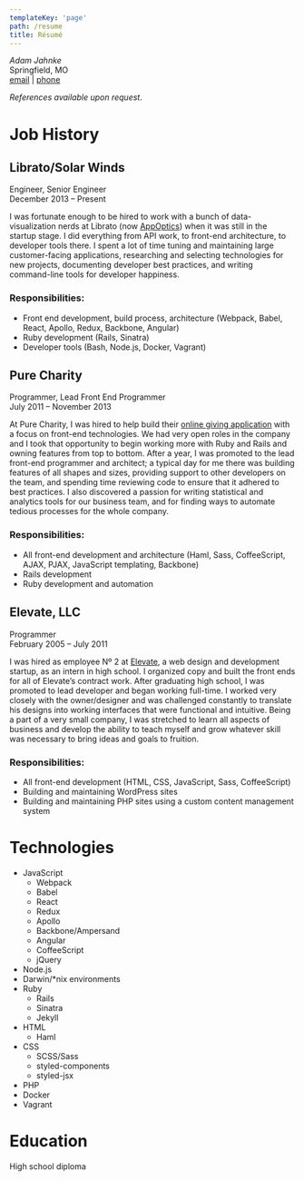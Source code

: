 ```yaml
---
templateKey: 'page'
path: /resume
title: Résumé
---
```


_Adam Jahnke_  
Springfield, MO  
[email](mailto:adamyonk@icloud.com) | [phone](tel:14028179871)

_References available upon request._

# Job History

## Librato/Solar Winds

Engineer, Senior Engineer  
December 2013 – Present

I was fortunate enough to be hired to work with a bunch of data-visualization
nerds at Librato (now [AppOptics](https://appoptics.com)) when it was still in
the startup stage. I did everything from API work, to front-end architecture,
to developer tools there. I spent a lot of time tuning and maintaining large
customer-facing applications, researching and selecting technologies for new
projects, documenting developer best practices, and writing command-line tools
for developer happiness.

### Responsibilities:

* Front end development, build process, architecture (Webpack, Babel, React,
  Apollo, Redux, Backbone, Angular)
* Ruby development (Rails, Sinatra)
* Developer tools (Bash, Node.js, Docker, Vagrant)

## Pure Charity

Programmer, Lead Front End Programmer  
July 2011 – November 2013

At Pure Charity, I was hired to help build their
[online giving application](http://purecharity.com) with a focus on front-end
technologies. We had very open roles in the company and I took that opportunity
to begin working more with Ruby and Rails and owning features from top to
bottom. After a year, I was promoted to the lead front-end programmer and
architect; a typical day for me there was building features of all shapes and
sizes, providing support to other developers on the team, and spending time
reviewing code to ensure that it adhered to best practices. I also discovered a
passion for writing statistical and analytics tools for our business team, and
for finding ways to automate tedious processes for the whole company.

### Responsibilities:

* All front-end development and architecture (Haml, Sass, CoffeeScript, AJAX,
  PJAX, JavaScript templating, Backbone)
* Rails development
* Ruby development and automation

## Elevate, LLC

Programmer  
February 2005 – July 2011

I was hired as employee Nº 2 at [Elevate](http://elevate.co), a web design
and development startup, as an intern in high school. I organized copy and
built the front ends for all of Elevate’s contract work. After graduating high
school, I was promoted to lead developer and began working full-time. I worked
very closely with the owner/designer and was challenged constantly to translate
his designs into working interfaces that were functional and intuitive. Being a
part of a very small company, I was stretched to learn all aspects of business
and develop the ability to teach myself and grow whatever skill was necessary
to bring ideas and goals to fruition.

### Responsibilities:

* All front-end development (HTML, CSS, JavaScript, Sass, CoffeeScript)
* Building and maintaining WordPress sites
* Building and maintaining PHP sites using a custom content management system

# Technologies

* JavaScript
  * Webpack
  * Babel
  * React
  * Redux
  * Apollo
  * Backbone/Ampersand
  * Angular
  * CoffeeScript
  * jQuery
* Node.js
* Darwin/\*nix environments
* Ruby
  * Rails
  * Sinatra
  * Jekyll
* HTML
  * Haml
* CSS
  * SCSS/Sass
  * styled-components
  * styled-jsx
* PHP
* Docker
* Vagrant

# Education

High school diploma
